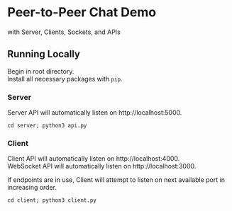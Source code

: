 # Peer-to-Peer Chat Demo
with Server, Clients, Sockets, and APIs
  
## Running Locally
Begin in root directory.  
Install all necessary packages with `pip`.

### Server
Server API will automatically listen on http://localhost:5000.

`cd server; python3 api.py`

### Client
Client API will automatically listen on http://localhost:4000.  
WebSocket API will automatically listen on http://localhost:3000.

If endpoints are in use, Client will attempt to listen on next available port in increasing order.

`cd client; python3 client.py`
